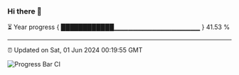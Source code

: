 ### Hi there 👋

⏳ Year progress { ████████████▁▁▁▁▁▁▁▁▁▁▁▁▁▁▁▁▁▁ } 41.53 %

---

⏰ Updated on Sat, 01 Jun 2024 00:19:55 GMT

![Progress Bar CI](https://github.com/liununu/liununu/workflows/Progress%20Bar%20CI/badge.svg)

